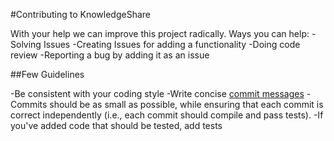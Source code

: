 #Contributing to KnowledgeShare

With your help we can improve this project radically. Ways you can help:
-Solving Issues
-Creating Issues for adding a functionality
-Doing code review
-Reporting a bug by adding it as an issue

##Few Guidelines

-Be consistent with your coding style
-Write concise [commit messages](https://www.freecodecamp.org/news/writing-good-commit-messages-a-practical-guide/)
-Commits should be as small as possible, while ensuring that each commit is correct independently (i.e., each commit should compile and pass tests).
-If you've added code that should be tested, add tests
